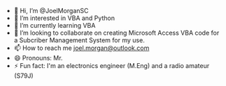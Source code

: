 - 👋 Hi, I’m @JoelMorganSC
- 👀 I’m interested in VBA and Python
- 🌱 I’m currently learning VBA
- 💞️ I’m looking to collaborate on creating Microsoft Access VBA code for a Subcriber Management System for my use.
- 📫 How to reach me joel.morgan@outlook.com
- 😄 Pronouns: Mr.
- ⚡ Fun fact: I'm an electronics engineer (M.Eng) and a radio amateur (S79J)

<!---
JoelMorganSC/JoelMorganSC is a ✨ special ✨ repository because its `README.md` (this file) appears on your GitHub profile.
You can click the Preview link to take a look at your changes.
--->
